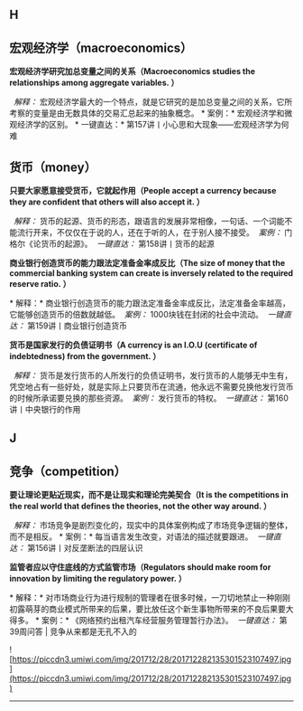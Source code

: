 ## H

## 宏观经济学（macroeconomics）

 **宏观经济学研究加总变量之间的关系（Macroeconomics studies the relationships among aggregate variables. ）**

  *解释：* 宏观经济学最大的一个特点，就是它研究的是加总变量之间的关系，它所考察的变量是由无数具体的交易汇总起来的抽象概念。 * 案例：* 宏观经济学和微观经济学的区别。 * 一键直达：* 第157讲丨小心思和大现象——宏观经济学为何难

## 货币（money）

 **只要大家愿意接受货币，它就起作用（People accept a currency because they are confident that others will also accept it. ）**

  *解释：* 货币的起源、货币的形态，跟语言的发展非常相像，一句话、一个词能不能流行开来，不仅仅在于说的人，还在于听的人，在于别人接不接受。  *案例：* 门格尔《论货币的起源》。  *一键直达：* 第158讲丨货币的起源

 **商业银行创造货币的能力跟法定准备金率成反比（The size of money that the commercial banking system can create is inversely related to the required reserve ratio. ）**

 * 解释：* 商业银行创造货币的能力跟法定准备金率成反比，法定准备金率越高，它能够创造货币的倍数就越低。  *案例：* 1000块钱在封闭的社会中流动。  *一键直达：* 第159讲丨商业银行创造货币

 **货币是国家发行的负债证明书（A currency is an I.O.U (certificate of indebtedness) from the government. ）**

  *解释：* 货币是发行货币的人所发行的负债证明书，发行货币的人能够无中生有，凭空地占有一些好处，就是实际上只要货币在流通，他永远不需要兑换他发行货币的时候所承诺要兑换的那些资源。  *案例：* 发行货币的特权。  *一键直达：* 第160讲丨中央银行的作用

## J

## 竞争（competition）

 **要让理论更贴近现实，而不是让现实和理论完美契合（It is the competitions in the real world that defines the theories, not the other way around. ）**

  *解释：* 市场竞争是剧烈变化的，现实中的具体案例构成了市场竞争逻辑的整体，而不是相反。 * 案例：* 每当语言发生改变，对语法的描述就要跟进。  *一键直达：* 第156讲丨对反垄断法的四层认识

 **监管者应以守住底线的方式监管市场（Regulators should make room for innovation by limiting the regulatory power. ）**

 * 解释：* 对市场商业行为进行规制的管理者在很多时候，一刀切地禁止一种刚刚初露萌芽的商业模式所带来的后果，要比放任这个新生事物所带来的不良后果要大得多。 * 案例：* 《网络预约出租汽车经营服务管理暂行办法》。  *一键直达：* 第39周问答 | 竞争从来都是无孔不入的

![https://piccdn3.umiwi.com/img/201712/28/201712282135301523107497.jpg](https://piccdn3.umiwi.com/img/201712/28/201712282135301523107497.jpg)

---
